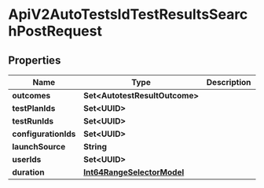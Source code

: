 

# ApiV2AutoTestsIdTestResultsSearchPostRequest


## Properties

| Name | Type | Description | Notes |
|------------ | ------------- | ------------- | -------------|
|**outcomes** | **Set&lt;AutotestResultOutcome&gt;** |  |  [optional] |
|**testPlanIds** | **Set&lt;UUID&gt;** |  |  [optional] |
|**testRunIds** | **Set&lt;UUID&gt;** |  |  [optional] |
|**configurationIds** | **Set&lt;UUID&gt;** |  |  [optional] |
|**launchSource** | **String** |  |  [optional] |
|**userIds** | **Set&lt;UUID&gt;** |  |  [optional] |
|**duration** | [**Int64RangeSelectorModel**](Int64RangeSelectorModel.md) |  |  [optional] |



